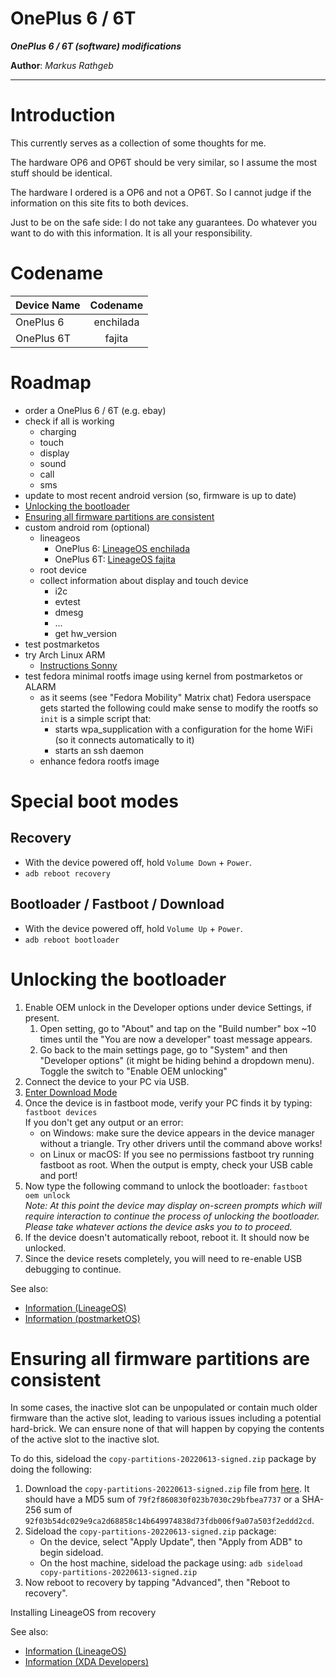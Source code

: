 OnePlus 6 / 6T
===

***OnePlus 6 / 6T (software) modifications***

**Author**: *Markus Rathgeb*

---

# Introduction

This currently serves as a collection of some thoughts for me.

The hardware OP6 and OP6T should be very similar, so I assume the most stuff should be identical.

The hardware I ordered is a OP6 and not a OP6T. So I cannot judge if the information on this site fits to both devices.

Just to be on the safe side: I do not take any guarantees. Do whatever you want to do with this information. It is all your responsibility.

# Codename

| Device Name   | Codename  |
|---------------|:---------:|
| OnePlus 6     | enchilada |
| OnePlus 6T    |  fajita   |

# Roadmap

* order a OnePlus 6 / 6T (e.g. ebay)
* check if all is working
  * charging
  * touch
  * display
  * sound
  * call
  * sms
* update to most recent  android version (so, firmware is up to date)
* [Unlocking the bootloader](#unlocking-the-bootloader)
* [Ensuring all firmware partitions are consistent](#ensuring-all-firmware-partitions-are-consistent)
* custom android rom (optional)
  * lineageos
    * OnePlus 6: [LineageOS enchilada](https://wiki.lineageos.org/devices/enchilada/)
    * OnePlus 6T: [LineageOS fajita](https://wiki.lineageos.org/devices/fajita/)
  * root device
  * collect information about display and touch device
    * i2c
    * evtest
    * dmesg
    * ...
    * get hw_version
* test postmarketos
* try Arch Linux ARM
  * [Instructions Sonny](https://gitlab.gnome.org/sonny/op6/-/blob/main/instructions.txt)
* test fedora minimal rootfs image using kernel from postmarketos or ALARM
  * as it seems (see "Fedora Mobility" Matrix chat) Fedora userspace gets started the following could make sense to modify the rootfs so `init` is a simple script that:
    * starts wpa_supplication with a configuration for the home WiFi (so it connects automatically to it)
    * starts an ssh daemon
  * enhance fedora rootfs image

# Special boot modes

## Recovery

* With the device powered off, hold `Volume Down` + `Power`.
* `adb reboot recovery`

## Bootloader / Fastboot / Download

* With the device powered off, hold `Volume Up` + `Power`.
* `adb reboot bootloader`

# Unlocking the bootloader

1. Enable OEM unlock in the Developer options under device Settings, if present.
    1. Open setting, go to "About" and tap on the "Build number" box ~10 times until the "You are now a developer" toast message appears.
    2. Go back to the main settings page, go to "System" and then "Developer options" (it might be hiding behind a dropdown menu). Toggle the switch to "Enable OEM unlocking"
2. Connect the device to your PC via USB.
3. [Enter Download Mode](#bootloader--fastboot--download)
4. Once the device is in fastboot mode, verify your PC finds it by typing: `fastboot devices`
<br/>If you don't get any output or an error:
    * on Windows: make sure the device appears in the device manager without a triangle. Try other drivers until the command above works!
    * on Linux or macOS: If you see no permissions fastboot try running fastboot as root. When the output is empty, check your USB cable and port!
5. Now type the following command to unlock the bootloader: `fastboot oem unlock`
<br>*Note: At this point the device may display on-screen prompts which will require interaction to continue the process of unlocking the bootloader. Please take whatever actions the device asks you to to proceed.*
6. If the device doesn't automatically reboot, reboot it. It should now be unlocked.
7. Since the device resets completely, you will need to re-enable USB debugging to continue.

See also:

* [Information (LineageOS)](https://wiki.lineageos.org/devices/enchilada/install#unlocking-the-bootloader)
* [Information (postmarketOS)](https://wiki.postmarketos.org/wiki/OnePlus_6_(oneplus-enchilada)#Unlock_the_bootloader)

# Ensuring all firmware partitions are consistent

In some cases, the inactive slot can be unpopulated or contain much older firmware than the active slot, leading to various issues including a potential hard-brick. We can ensure none of that will happen by copying the contents of the active slot to the inactive slot.

To do this, sideload the `copy-partitions-20220613-signed.zip` package by doing the following:

1. Download the `copy-partitions-20220613-signed.zip` file from [here](https://mirrorbits.lineageos.org/tools/copy-partitions-20220613-signed.zip). It should have a MD5 sum of `79f2f860830f023b7030c29bfbea7737` or a SHA-256 sum of `92f03b54dc029e9ca2d68858c14b649974838d73fdb006f9a07a503f2eddd2cd`.
2. Sideload the `copy-partitions-20220613-signed.zip` package:
    * On the device, select "Apply Update", then "Apply from ADB" to begin sideload.
    * On the host machine, sideload the package using: `adb sideload copy-partitions-20220613-signed.zip`
3. Now reboot to recovery by tapping "Advanced", then "Reboot to recovery".

Installing LineageOS from recovery

See also:

* [Information (LineageOS)](https://wiki.lineageos.org/devices/enchilada/install#ensuring-all-firmware-partitions-are-consistent)
* [Information (XDA Developers)](https://forum.xda-developers.com/t/rom-13-lineageos-20-0-unofficial-oneplus-6-6t-gapps-ota-updates-safetynet-twrp.4494053/)

